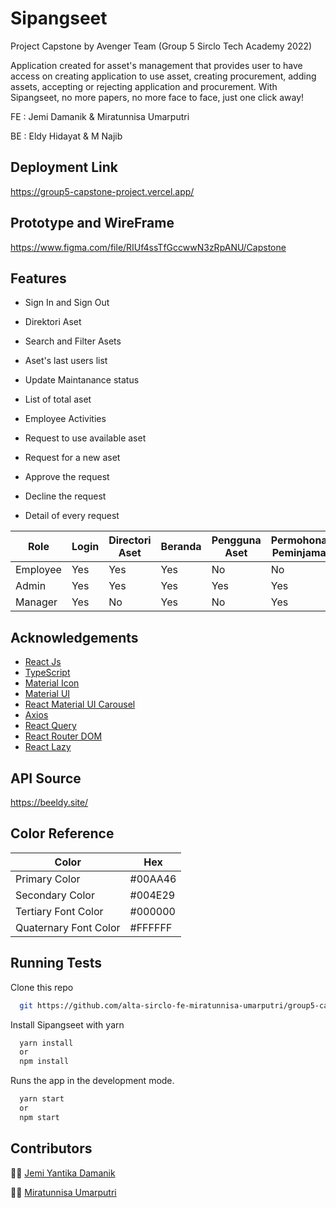 # Sipangseet

Project Capstone by Avenger Team (Group 5 Sirclo Tech Academy 2022)

Application created for asset's management that provides user to have access on creating application to use asset, creating procurement, adding assets, accepting or rejecting application and procurement. With Sipangseet, no more papers, no more face to face, just one click away!

FE : Jemi Damanik & Miratunnisa Umarputri

BE : Eldy Hidayat & M Najib

## Deployment Link

https://group5-capstone-project.vercel.app/

## Prototype and WireFrame

https://www.figma.com/file/RIUf4ssTfGccwwN3zRpANU/Capstone

## Features

- Sign In and Sign Out

- Direktori Aset

- Search and Filter Asets

- Aset's last users list

- Update Maintanance status

- List of total aset

- Employee Activities

- Request to use available aset

- Request for a new aset

- Approve the request

- Decline the request

- Detail of every request

| Role     | Login | Directori Aset | Beranda | Pengguna Aset | Permohonan Peminjaman | Pengadaan Aset | Permohonan Pengadaan |
| -------- | ----- | -------------- | ------- | ------------- | --------------------- | -------------- | -------------------- |
| Employee | Yes   | Yes            | Yes     | No            | No                    | No             | No                   |
| Admin    | Yes   | Yes            | Yes     | Yes           | Yes                   | Yes            | Yes                  |
| Manager  | Yes   | No             | Yes     | No            | Yes                   | No             | Yes                  |

## Acknowledgements

- [React Js](https://reactjs.org/)
- [TypeScript](https://www.typescriptlang.org/)
- [Material Icon](https://mui.com/components/material-icons/)
- [Material UI](https://www.npmjs.com/package/@mui/material)
- [React Material UI Carousel](https://learus.github.io/react-material-ui-carousel/)
- [Axios](https://axios-http.com/docs/intro)
- [React Query](https://react-query.tanstack.com/)
- [React Router DOM](https://reactrouter.com/docs/en/v6)
- [React Lazy](https://reactjs.org/docs/code-splitting.html#reactlazy)

## API Source

https://beeldy.site/

## Color Reference

| Color                 | Hex     |
| --------------------- | ------- |
| Primary Color         | #00AA46 |
| Secondary Color       | #004E29 |
| Tertiary Font Color   | #000000 |
| Quaternary Font Color | #FFFFFF |

## Running Tests

Clone this repo

```bash
  git https://github.com/alta-sirclo-fe-miratunnisa-umarputri/group5-capstone-project.git

```

Install Sipangseet with yarn

```bash
  yarn install
  or
  npm install
```

Runs the app in the development mode.

```bash
  yarn start
  or
  npm start
```

## Contributors

👨‍💻 [Jemi Yantika Damanik](https://github.com/jemidamanik23)

👩‍💻 [Miratunnisa Umarputri](https://github.com/ratuuaw)
